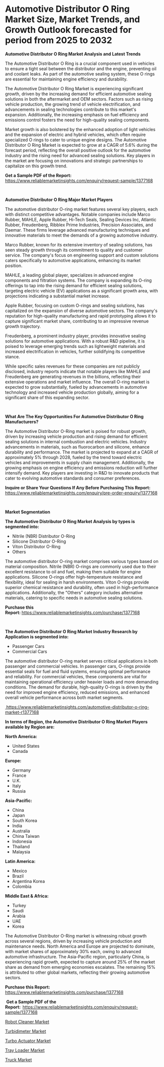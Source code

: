 <p><h1>Automotive Distributor O Ring Market Size, Market Trends, and Growth Outlook forecasted for period from 2025 to 2032</h1></p><p><strong>Automotive Distributor O Ring Market Analysis and Latest Trends</strong></p>
<p><p>The Automotive Distributor O Ring is a crucial component used in vehicles to ensure a tight seal between the distributor and the engine, preventing oil and coolant leaks. As part of the automotive sealing system, these O rings are essential for maintaining engine efficiency and durability. </p><p>The Automotive Distributor O Ring Market is experiencing significant growth, driven by the increasing demand for efficient automotive sealing solutions in both the aftermarket and OEM sectors. Factors such as rising vehicle production, the growing trend of vehicle electrification, and advancements in sealing technologies contribute to this market's expansion. Additionally, the increasing emphasis on fuel efficiency and emissions control fosters the need for high-quality sealing components.</p><p>Market growth is also bolstered by the enhanced adoption of light vehicles and the expansion of electric and hybrid vehicles, which often require specialized O rings to cater to unique engine designs. The Automotive Distributor O Ring Market is expected to grow at a CAGR of 5.6% during the forecast period, reflecting the overall positive outlook for the automotive industry and the rising need for advanced sealing solutions. Key players in the market are focusing on innovations and strategic partnerships to capitalize on this growth trend.</p></p>
<p><strong>Get a Sample PDF of the Report:&nbsp;</strong> <a href="https://www.reliablemarketinsights.com/enquiry/request-sample/1377168?utm_campaign=3571&utm_medium=2&utm_source=Github&utm_content=ia&utm_term=28032025&utm_id=automotive-distributor-o-ring">https://www.reliablemarketinsights.com/enquiry/request-sample/1377168</a></p>
<p>&nbsp;</p>
<p><strong>Automotive Distributor O Ring Major Market Players</strong></p>
<p><p>The automotive distributor O-ring market features several key players, each with distinct competitive advantages. Notable companies include Marco Rubber, MAHLE, Apple Rubber, Hi-Tech Seals, Sealing Devices Inc, Atlantic Rubber, Freudenberg, Ribblex Prime Industries, Precision Associates, and Daemar. These firms leverage advanced manufacturing techniques and innovative materials to meet the demands of a growing automotive industry.</p><p>Marco Rubber, known for its extensive inventory of sealing solutions, has seen steady growth through its commitment to quality and customer service. The company's focus on engineering support and custom solutions caters specifically to automotive applications, enhancing its market position.</p><p>MAHLE, a leading global player, specializes in advanced engine components and filtration systems. The company is expanding its O-ring offerings to tap into the rising demand for efficient sealing solutions, targeting electric vehicle (EV) applications as a significant growth area, with projections indicating a substantial market increase.</p><p>Apple Rubber, focusing on custom O-rings and sealing solutions, has capitalized on the expansion of diverse automotive sectors. The company's reputation for high-quality manufacturing and rapid prototyping allows it to capture significant market share, contributing to an impressive revenue growth trajectory.</p><p>Freudenberg, a prominent industry player, provides innovative sealing solutions for automotive applications. With a robust R&D pipeline, it is poised to leverage emerging trends such as lightweight materials and increased electrification in vehicles, further solidifying its competitive stance.</p><p>While specific sales revenues for these companies are not publicly disclosed, industry reports indicate that notable players like MAHLE and Freudenberg are generating revenues in the billions, reflecting their extensive operations and market influence. The overall O-ring market is expected to grow substantially, fueled by advancements in automotive technology and increased vehicle production globally, aiming for a significant share of this expanding sector.</p></p>
<p>&nbsp;</p>
<p><strong>What Are The Key Opportunities For Automotive Distributor O Ring Manufacturers?</strong></p>
<p><p>The Automotive Distributor O-Ring market is poised for robust growth, driven by increasing vehicle production and rising demand for efficient sealing solutions in internal combustion and electric vehicles. Industry advancements in materials, such as fluorocarbon and silicone, enhance durability and performance. The market is projected to expand at a CAGR of approximately 5% through 2028, fueled by the trend toward electric vehicles and improvements in supply chain management. Additionally, the growing emphasis on engine efficiency and emissions reduction will further intensify demand. Key players are investing in R&D to innovate products that cater to evolving automotive standards and consumer preferences.</p></p>
<p><strong>Inquire or Share Your Questions If Any Before Purchasing This Report:</strong> <a href="https://www.reliablemarketinsights.com/enquiry/pre-order-enquiry/1377168?utm_campaign=3571&utm_medium=2&utm_source=Github&utm_content=ia&utm_term=28032025&utm_id=automotive-distributor-o-ring">https://www.reliablemarketinsights.com/enquiry/pre-order-enquiry/1377168</a></p>
<p>&nbsp;</p>
<p><strong>Market Segmentation</strong></p>
<p><strong>The Automotive Distributor O Ring Market Analysis by types is segmented into:</strong></p>
<p><ul><li>Nitrile (NBR) Distributor O-Ring</li><li>Silicone Distributor O-Ring</li><li>Viton Distributor O-Ring</li><li>Others</li></ul></p>
<p><p>The automotive distributor O-ring market comprises various types based on material composition. Nitrile (NBR) O-rings are commonly used due to their excellent resistance to oil and fuel, making them suitable for engine applications. Silicone O-rings offer high-temperature resistance and flexibility, ideal for sealing in harsh environments. Viton O-rings provide superior chemical resistance and durability, often used in high-performance applications. Additionally, the "Others" category includes alternative materials, catering to specific needs in automotive sealing solutions.</p></p>
<p><strong>Purchase this Report:&nbsp;</strong><a href="https://www.reliablemarketinsights.com/purchase/1377168?utm_campaign=3571&utm_medium=2&utm_source=Github&utm_content=ia&utm_term=28032025&utm_id=automotive-distributor-o-ring">https://www.reliablemarketinsights.com/purchase/1377168</a></p>
<p>&nbsp;</p>
<p><strong>The Automotive Distributor O Ring Market Industry Research by Application is segmented into:</strong></p>
<p><ul><li>Passenger Cars</li><li>Commercial Cars</li></ul></p>
<p><p>The automotive distributor O-ring market serves critical applications in both passenger and commercial vehicles. In passenger cars, O-rings provide essential seals for fuel and fluid systems, ensuring optimal performance and reliability. For commercial vehicles, these components are vital for maintaining operational efficiency under heavier loads and more demanding conditions. The demand for durable, high-quality O-rings is driven by the need for improved engine efficiency, reduced emissions, and enhanced overall vehicle performance across both market segments.</p></p>
<p><a href="https://www.reliablemarketinsights.com/automotive-distributor-o-ring-market-r1377168?utm_campaign=3571&utm_medium=2&utm_source=Github&utm_content=ia&utm_term=28032025&utm_id=automotive-distributor-o-ring">&nbsp;https://www.reliablemarketinsights.com/automotive-distributor-o-ring-market-r1377168</a></p>
<p><strong>In terms of Region, the Automotive Distributor O Ring Market Players available by Region are:</strong></p>
<p>
    <p> <strong> North America: </strong>
        <ul>
            <li>United States</li>
            <li>Canada</li>
        </ul>
        </p> 
    <p> <strong> Europe: </strong>
        <ul>
            <li>Germany</li>
            <li>France</li>
            <li>U.K.</li>
            <li>Italy</li>
            <li>Russia</li>
        </ul>
        </p> 
    <p> <strong> Asia-Pacific: </strong>
        <ul>
            <li>China</li>
            <li>Japan</li>
            <li>South Korea</li>
            <li>India</li>
            <li>Australia</li>
            <li>China Taiwan</li>
            <li>Indonesia</li>
            <li>Thailand</li>
            <li>Malaysia</li>
        </ul>
        </p> 
    <p> <strong> Latin America: </strong>
        <ul>
            <li>Mexico</li>
            <li>Brazil</li>
            <li>Argentina Korea</li>
            <li>Colombia</li>
        </ul>
        </p> 
    <p> <strong> Middle East & Africa: </strong>
        <ul>
            <li>Turkey</li>
            <li>Saudi</li>
            <li>Arabia</li>
            <li>UAE</li>
            <li>Korea</li>
        </ul>
    </p>
    </p>
<p><p>The Automotive Distributor O-Ring market is witnessing robust growth across several regions, driven by increasing vehicle production and maintenance needs. North America and Europe are projected to dominate, with market shares of approximately 30% each, owing to advanced automotive infrastructure. The Asia-Pacific region, particularly China, is experiencing rapid growth, expected to capture around 25% of the market share as demand from emerging economies escalates. The remaining 15% is attributed to other global markets, reflecting their growing automotive sectors.</p></p>
<p><strong>Purchase this Report: </strong><a href="https://www.reliablemarketinsights.com/purchase/1377168?utm_campaign=3571&utm_medium=2&utm_source=Github&utm_content=ia&utm_term=28032025&utm_id=automotive-distributor-o-ring">https://www.reliablemarketinsights.com/purchase/1377168</a></p>
<p>&nbsp;<strong>Get a Sample PDF of the Report:&nbsp;&nbsp;</strong><a href="https://www.reliablemarketinsights.com/enquiry/request-sample/1377168?utm_campaign=3571&utm_medium=2&utm_source=Github&utm_content=ia&utm_term=28032025&utm_id=automotive-distributor-o-ring">https://www.reliablemarketinsights.com/enquiry/request-sample/1377168</a></p>
<p><strong></strong></p>
<p><p><a href="https://www.linkedin.com/pulse/robot-cleaner-mosaic-piecing-together-global-market-dynamics-bacyf?utm_campaign=3571&utm_medium=2&utm_source=Github&utm_content=ia&utm_term=28032025&utm_id=automotive-distributor-o-ring">Robot Cleaner Market</a></p><p><a href="https://www.linkedin.com/pulse/industry-insights-global-turbidimeter-markets-growth-projections-gtgpf?utm_campaign=3571&utm_medium=2&utm_source=Github&utm_content=ia&utm_term=28032025&utm_id=automotive-distributor-o-ring">Turbidimeter Market</a></p><p><a href="https://www.linkedin.com/pulse/market-insights-turbo-actuatormarket-trends-past-patterns-j2bxf?utm_campaign=3571&utm_medium=2&utm_source=Github&utm_content=ia&utm_term=28032025&utm_id=automotive-distributor-o-ring">Turbo Actuator Market</a></p><p><a href="https://www.linkedin.com/pulse/latest-market-analysis-shows-tray-loader-poised-grow-cagr-xjkcf?utm_campaign=3571&utm_medium=2&utm_source=Github&utm_content=ia&utm_term=28032025&utm_id=automotive-distributor-o-ring">Tray Loader Market</a></p><p><a href="https://www.linkedin.com/pulse/cumulative-effect-latest-trendss-disrupted-truck-marketsizeshare-f6w3f?utm_campaign=3571&utm_medium=2&utm_source=Github&utm_content=ia&utm_term=28032025&utm_id=automotive-distributor-o-ring">Truck Market</a></p></p>